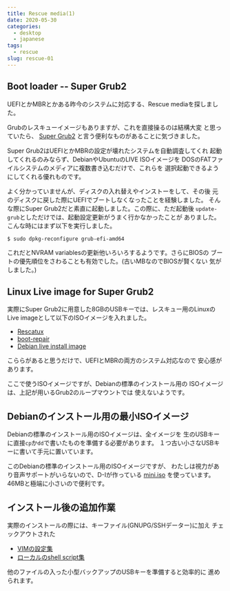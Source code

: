 ```yaml
---
title: Rescue media(1)
date: 2020-05-30
categories:
  - desktop
  - japanese
tags:
  - rescue
slug: rescue-01
---
```


## Boot loader -- Super Grub2

UEFIとかMBRとかある昨今のシステムに対応する、Rescue mediaを探しました。

Grubのレスキューイメージもありますが、これを直接操るのは結構大変
と思っていたら、
[Super Grub2](https://www.supergrubdisk.org/super-grub2-disk/)
と言う便利なものがあることに気づきました。

Super Grub2はUEFIとかMBRの設定が壊れたシステムを自動調査してくれ
起動してくれるのみならず、DebianやUbuntuのLIVE ISOイメージを
DOSのFATファイルシステムのメディアに複数書き込むだけで、これらを
選択起動できるようにしてくれる優れものです。

よく分かっていませんが、ディスクの入れ替えやインストーをして、その後
元のディスクに戻した際にUEFIでブートしなくなったことを経験しました。
そんな際にSuper Grub2だと素直に起動しました。この際に、ただ起動後
`update-grub`としただけでは、起動設定更新がうまく行かなかったことが
ありました。こんな時にはまず以下を実行しました。

```
$ sudo dpkg-reconfigure grub-efi-amd64
```

これだとNVRAM variablesの更新他いろいろするようです。さらにBIOSの
ブートの優先順位をさわることも有効でした。(古いMBなのでBIOSが賢くない
気がしました。)

## Linux Live image for Super Grub2

実際にSuper Grub2に用意した8GBのUSBキーでは、レスキュー用のLinuxの
Live imageとして以下のISOイメージを入れました。

* [Rescatux](https://www.supergrubdisk.org/rescatux/)
* [boot-repair](https://sourceforge.net/projects/boot-repair/)
* [Debian live install image](https://www.debian.org/CD/live/)

こららがあると思うだけで、UEFIとMBRの両方のシステム対応なので
安心感があります。

ここで使うISOイメージですが、Debianの標準のインストール用の
ISOイメージは、上記が用いるGrub2のループマウントでは
使えないようです。

## Debianのインストール用の最小ISOイメージ

Debianの標準のインストール用のISOイメージは、全イメージを
生のUSBキーに直接`cp`か`dd`で書いたものを準備する必要があります。
１つ古い小さなUSBキーに書いて手元に置いています。

このDebianの標準のインストール用のISOイメージですが、
わたしは視力があり音声サポートがいらないので、D-Iが作っている
[mini.iso](https://d-i.debian.org/daily-images/amd64/daily/netboot/)
を使っています。46MBと極端に小さいので便利です。

## インストール後の追加作業

実際のインストールの際には、キーファイル(GNUPG/SSHデーター)に加え
チェックアウトされた

* [VIMの設定集](https://github.com/osamuaoki/osamu-utils)
* [ローカルのshell script集](https://github.com/osamuaoki/dot-vim)

他のファイルの入った小型バックアップのUSBキーを準備すると効率的に
進められます。

<!-- vim: sw=2 sts=2 et se ai tw=79: -->
